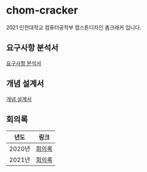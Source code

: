 # chom-cracker
2021 인천대학교 컴퓨터공학부 캡스톤디자인 촘크래커 입니다.   
## 요구사항 분석서
[요구사항 분석서](https://github.com/chom-cracker/chom-cracker/blob/main/docs/%EC%9A%94%EA%B5%AC%EC%82%AC%ED%95%AD%20%EB%B6%84%EC%84%9D%EC%84%9C.hwp)
## 개념 설계서
[개념 설계서](https://github.com/chom-cracker/chom-cracker/blob/main/docs/%EA%B0%9C%EB%85%90%20%EC%84%A4%EA%B3%84%EC%84%9C.hwp)
## 회의록
|년도|링크|
|:---:|:---:|
|2020년|[회의록](https://github.com/chom-cracker/chom-cracker/tree/main/docs/2020)|
|2021년|[회의록](https://github.com/chom-cracker/chom-cracker/tree/main/docs/2021)|
